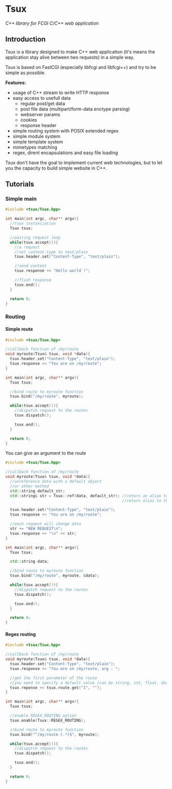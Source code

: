 Tsux
====
*C++ library for FCGI C/C++ web application*

## Introduction
Tsux is a library designed to make C++ web application (it's means the application stay alive between two requests) in a simple way.

Tsux is based on FastCGI (especially libfcgi and libfcgi++) and try to be simple as possible.

**Features:**
* usage of C++ stream to write HTTP response
* easy access to usefull data
  * regular post/get data
  * post file data (multipart/form-data enctype parsing)
  * webserver params
  * cookies
  * response header
* simple routing system with POSIX extended regex
* simple module system
* simple template system
* mimetypes matching
* regex, dirent encapsulations and easy file loading

Tsux don't have the goal to implement current web technologies, but to let you the capacity to build simple website in C++.

## Tutorials
### Simple main
```cpp
#include <tsux/Tsux.hpp>

int main(int argc, char** argv){
  //tsux instanciation
  Tsux tsux;

  //waiting request loop
  while(tsux.accept()){
    //a request
    //set content-type to text/plain
    tsux.header.set("Content-Type", "text/plain");

    //send content
    tsux.response << "Hello world !";

    //flush response
    tsux.end();
  }

  return 0;
}
```

### Routing
#### Simple route
```cpp
#include <tsux/Tsux.hpp>

//callback function of /my/route
void myroute(Tsux& tsux, void *data){
  tsux.header.set("Content-Type", "text/plain");
  tsux.response << "You are on /my/route";
}

int main(int argc, char** argv){
  Tsux tsux;

  //bind route to myroute function
  tsux.bind("/my/route", myroute);

  while(tsux.accept()){
    //dispatch request to the routes
    tsux.dispatch();

    tsux.end();
  }

  return 0;
}
```

You can give an argument to the route
```cpp
#include <tsux/Tsux.hpp>

//callback function of /my/route
void myroute(Tsux& tsux, void *data){
  //unreference data with a default object
  //or other method
  std::string default_str;
  std::string& str = Tsux::ref(data, default_str); //return an alias to default_str if data is NULL
                                                   //return alias to the data if not

  tsux.header.set("Content-Type", "text/plain");
  tsux.response << "You are on /my/route";

  //each request will change data
  str += "NEW REQUEST\n";
  tsux.response << "\n" << str;
}

int main(int argc, char** argv){
  Tsux tsux;

  std::string data;

  //bind route to myroute function
  tsux.bind("/my/route", myroute, &data);

  while(tsux.accept()){
    //dispatch request to the routes
    tsux.dispatch();

    tsux.end();
  }

  return 0;
}
```

#### Regex routing
```cpp
#include <tsux/Tsux.hpp>

//callback function of /my/route
void myroute(Tsux& tsux, void *data){
  tsux.header.set("Content-Type", "text/plain");
  tsux.response << "You are on /my/route, arg : ";

  //get the first parameter of the route
  //you need to specify a default value (can be string, int, float, double, etc)
  tsux.reponse << tsux.route.get("1", "");
}

int main(int argc, char** argv){
  Tsux tsux;

  //enable REGEX_ROUTING option
  tsux.enable(Tsux::REGEX_ROUTING);

  //bind route to myroute function
  tsux.bind("^/my/route-(.*)$", myroute);

  while(tsux.accept()){
    //dispatch request to the routes
    tsux.dispatch();

    tsux.end();
  }

  return 0;
}
```
